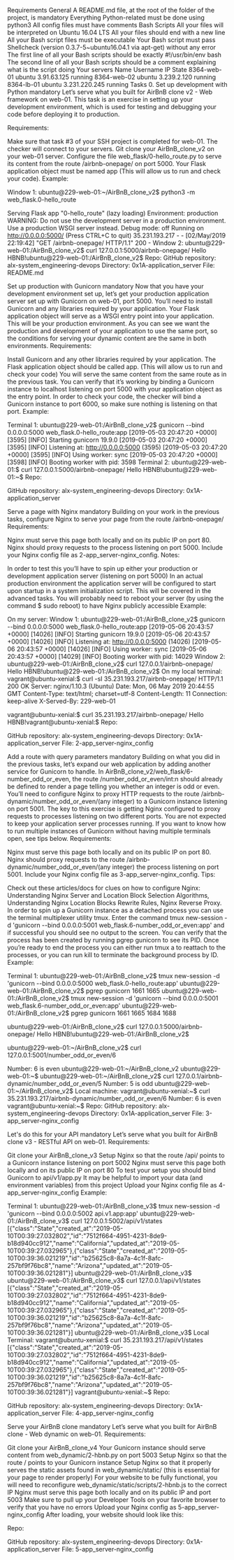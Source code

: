 Requirements General A README.md file, at the root of the folder of the project, is mandatory Everything Python-related must be done using python3 All config files must have comments Bash Scripts All your files will be interpreted on Ubuntu 16.04 LTS All your files should end with a new line All your Bash script files must be executable Your Bash script must pass Shellcheck (version 0.3.7-5~ubuntu16.04.1 via apt-get) without any error The first line of all your Bash scripts should be exactly #!/usr/bin/env bash The second line of all your Bash scripts should be a comment explaining what is the script doing Your servers Name Username IP State 8364-web-01 ubuntu 3.91.63.125 running 8364-web-02 ubuntu 3.239.2.120 running 8364-lb-01 ubuntu 3.231.220.245 running Tasks 0. Set up development with Python mandatory Let’s serve what you built for AirBnB clone v2 - Web framework on web-01. This task is an exercise in setting up your development environment, which is used for testing and debugging your code before deploying it to production.

Requirements:

Make sure that task #3 of your SSH project is completed for web-01. The checker will connect to your servers. Git clone your AirBnB_clone_v2 on your web-01 server. Configure the file web_flask/0-hello_route.py to serve its content from the route /airbnb-onepage/ on port 5000. Your Flask application object must be named app (This will allow us to run and check your code). Example:

Window 1: ubuntu@229-web-01:~/AirBnB_clone_v2$ python3 -m web_flask.0-hello_route

Serving Flask app "0-hello_route" (lazy loading)
Environment: production WARNING: Do not use the development server in a production environment. Use a production WSGI server instead.
Debug mode: off
Running on http://0.0.0.0:5000/ (Press CTRL+C to quit) 35.231.193.217 - - [02/May/2019 22:19:42] "GET /airbnb-onepage/ HTTP/1.1" 200 - Window 2: ubuntu@229-web-01:/AirBnB_clone_v2$ curl 127.0.0.1:5000/airbnb-onepage/ Hello HBNB!ubuntu@229-web-01:/AirBnB_clone_v2$ Repo:
GitHub repository: alx-system_engineering-devops Directory: 0x1A-application_server File: README.md

Set up production with Gunicorn mandatory Now that you have your development environment set up, let’s get your production application server set up with Gunicorn on web-01, port 5000. You’ll need to install Gunicorn and any libraries required by your application. Your Flask application object will serve as a WSGI entry point into your application. This will be your production environment. As you can see we want the production and development of your application to use the same port, so the conditions for serving your dynamic content are the same in both environments.
Requirements:

Install Gunicorn and any other libraries required by your application. The Flask application object should be called app. (This will allow us to run and check your code) You will serve the same content from the same route as in the previous task. You can verify that it’s working by binding a Gunicorn instance to localhost listening on port 5000 with your application object as the entry point. In order to check your code, the checker will bind a Gunicorn instance to port 6000, so make sure nothing is listening on that port. Example:

Terminal 1: ubuntu@229-web-01:/AirBnB_clone_v2$ gunicorn --bind 0.0.0.0:5000 web_flask.0-hello_route:app [2019-05-03 20:47:20 +0000] [3595] [INFO] Starting gunicorn 19.9.0 [2019-05-03 20:47:20 +0000] [3595] [INFO] Listening at: http://0.0.0.0:5000 (3595) [2019-05-03 20:47:20 +0000] [3595] [INFO] Using worker: sync [2019-05-03 20:47:20 +0000] [3598] [INFO] Booting worker with pid: 3598 Terminal 2: ubuntu@229-web-01:$ curl 127.0.0.1:5000/airbnb-onepage/ Hello HBNB!ubuntu@229-web-01:~$ Repo:

GitHub repository: alx-system_engineering-devops Directory: 0x1A-application_server

Serve a page with Nginx mandatory Building on your work in the previous tasks, configure Nginx to serve your page from the route /airbnb-onepage/
Requirements:

Nginx must serve this page both locally and on its public IP on port 80. Nginx should proxy requests to the process listening on port 5000. Include your Nginx config file as 2-app_server-nginx_config. Notes:

In order to test this you’ll have to spin up either your production or development application server (listening on port 5000) In an actual production environment the application server will be configured to start upon startup in a system initialization script. This will be covered in the advanced tasks. You will probably need to reboot your server (by using the command $ sudo reboot) to have Nginx publicly accessible Example:

On my server: Window 1: ubuntu@229-web-01:/AirBnB_clone_v2$ gunicorn --bind 0.0.0.0:5000 web_flask.0-hello_route:app [2019-05-06 20:43:57 +0000] [14026] [INFO] Starting gunicorn 19.9.0 [2019-05-06 20:43:57 +0000] [14026] [INFO] Listening at: http://0.0.0.0:5000 (14026) [2019-05-06 20:43:57 +0000] [14026] [INFO] Using worker: sync [2019-05-06 20:43:57 +0000] [14029] [INFO] Booting worker with pid: 14029 Window 2: ubuntu@229-web-01:/AirBnB_clone_v2$ curl 127.0.0.1/airbnb-onepage/ Hello HBNB!ubuntu@229-web-01:/AirBnB_clone_v2$ On my local terminal: vagrant@ubuntu-xenial:$ curl -sI 35.231.193.217/airbnb-onepage/ HTTP/1.1 200 OK Server: nginx/1.10.3 (Ubuntu) Date: Mon, 06 May 2019 20:44:55 GMT Content-Type: text/html; charset=utf-8 Content-Length: 11 Connection: keep-alive X-Served-By: 229-web-01

vagrant@ubuntu-xenial:$ curl 35.231.193.217/airbnb-onepage/ Hello HBNB!vagrant@ubuntu-xenial:$ Repo:

GitHub repository: alx-system_engineering-devops Directory: 0x1A-application_server File: 2-app_server-nginx_config

Add a route with query parameters mandatory Building on what you did in the previous tasks, let’s expand our web application by adding another service for Gunicorn to handle. In AirBnB_clone_v2/web_flask/6-number_odd_or_even, the route /number_odd_or_even/int:n should already be defined to render a page telling you whether an integer is odd or even. You’ll need to configure Nginx to proxy HTTP requests to the route /airbnb-dynamic/number_odd_or_even/(any integer) to a Gunicorn instance listening on port 5001. The key to this exercise is getting Nginx configured to proxy requests to processes listening on two different ports. You are not expected to keep your application server processes running. If you want to know how to run multiple instances of Gunicorn without having multiple terminals open, see tips below.
Requirements:

Nginx must serve this page both locally and on its public IP on port 80. Nginx should proxy requests to the route /airbnb-dynamic/number_odd_or_even/(any integer) the process listening on port 5001. Include your Nginx config file as 3-app_server-nginx_config. Tips:

Check out these articles/docs for clues on how to configure Nginx: Understanding Nginx Server and Location Block Selection Algorithms, Understanding Nginx Location Blocks Rewrite Rules, Nginx Reverse Proxy. In order to spin up a Gunicorn instance as a detached process you can use the terminal multiplexer utility tmux. Enter the command tmux new-session -d 'gunicorn --bind 0.0.0.0:5001 web_flask.6-number_odd_or_even:app' and if successful you should see no output to the screen. You can verify that the process has been created by running pgrep gunicorn to see its PID. Once you’re ready to end the process you can either run tmux a to reattach to the processes, or you can run kill to terminate the background process by ID. Example:

Terminal 1: ubuntu@229-web-01:/AirBnB_clone_v2$ tmux new-session -d 'gunicorn --bind 0.0.0.0:5000 web_flask.0-hello_route:app' ubuntu@229-web-01:/AirBnB_clone_v2$ pgrep gunicorn 1661 1665 ubuntu@229-web-01:/AirBnB_clone_v2$ tmux new-session -d 'gunicorn --bind 0.0.0.0:5001 web_flask.6-number_odd_or_even:app' ubuntu@229-web-01:/AirBnB_clone_v2$ pgrep gunicorn 1661 1665 1684 1688

ubuntu@229-web-01:/AirBnB_clone_v2$ curl 127.0.0.1:5000/airbnb-onepage/ Hello HBNB!ubuntu@229-web-01:/AirBnB_clone_v2$

ubuntu@229-web-01:~/AirBnB_clone_v2$ curl 127.0.0.1:5001/number_odd_or_even/6

<TITLE>HBNB</TITLE>
Number: 6 is even
ubuntu@229-web-01:~/AirBnB_clone_v2 ubuntu@229-web-01:~$ ubuntu@229-web-01:~/AirBnB_clone_v2$ curl 127.0.0.1/airbnb-dynamic/number_odd_or_even/5 <TITLE>HBNB</TITLE>
Number: 5 is odd
ubuntu@229-web-01:~/AirBnB_clone_v2$ Local machine: vagrant@ubuntu-xenial:~$ curl 35.231.193.217/airbnb-dynamic/number_odd_or_even/6 <TITLE>HBNB</TITLE>
Number: 6 is even
vagrant@ubuntu-xenial:~$ Repo:
GitHub repository: alx-system_engineering-devops Directory: 0x1A-application_server File: 3-app_server-nginx_config

Let's do this for your API mandatory Let’s serve what you built for AirBnB clone v3 - RESTful API on web-01.
Requirements:

Git clone your AirBnB_clone_v3 Setup Nginx so that the route /api/ points to a Gunicorn instance listening on port 5002 Nginx must serve this page both locally and on its public IP on port 80 To test your setup you should bind Gunicorn to api/v1/app.py It may be helpful to import your data (and environment variables) from this project Upload your Nginx config file as 4-app_server-nginx_config Example:

Terminal 1: ubuntu@229-web-01:/AirBnB_clone_v3$ tmux new-session -d 'gunicorn --bind 0.0.0.0:5002 api.v1.app:app' ubuntu@229-web-01:/AirBnB_clone_v3$ curl 127.0.0.1:5002/api/v1/states [{"class":"State","created_at":"2019-05-10T00:39:27.032802","id":"7512f664-4951-4231-8de9-b18d940cc912","name":"California","updated_at":"2019-05-10T00:39:27.032965"},{"class":"State","created_at":"2019-05-10T00:39:36.021219","id":"b25625c8-8a7a-4c1f-8afc-257bf9f76bc8","name":"Arizona","updated_at":"2019-05-10T00:39:36.021281"}] ubuntu@229-web-01:/AirBnB_clone_v3$ ubuntu@229-web-01:/AirBnB_clone_v3$ curl 127.0.0.1/api/v1/states [{"class":"State","created_at":"2019-05-10T00:39:27.032802","id":"7512f664-4951-4231-8de9-b18d940cc912","name":"California","updated_at":"2019-05-10T00:39:27.032965"},{"class":"State","created_at":"2019-05-10T00:39:36.021219","id":"b25625c8-8a7a-4c1f-8afc-257bf9f76bc8","name":"Arizona","updated_at":"2019-05-10T00:39:36.021281"}] ubuntu@229-web-01:/AirBnB_clone_v3$ Local Terminal: vagrant@ubuntu-xenial:$ curl 35.231.193.217/api/v1/states [{"class":"State","created_at":"2019-05-10T00:39:27.032802","id":"7512f664-4951-4231-8de9-b18d940cc912","name":"California","updated_at":"2019-05-10T00:39:27.032965"},{"class":"State","created_at":"2019-05-10T00:39:36.021219","id":"b25625c8-8a7a-4c1f-8afc-257bf9f76bc8","name":"Arizona","updated_at":"2019-05-10T00:39:36.021281"}] vagrant@ubuntu-xenial:~$ Repo:

GitHub repository: alx-system_engineering-devops Directory: 0x1A-application_server File: 4-app_server-nginx_config

Serve your AirBnB clone mandatory Let’s serve what you built for AirBnB clone - Web dynamic on web-01.
Requirements:

Git clone your AirBnB_clone_v4 Your Gunicorn instance should serve content from web_dynamic/2-hbnb.py on port 5003 Setup Nginx so that the route / points to your Gunicorn instance Setup Nginx so that it properly serves the static assets found in web_dynamic/static/ (this is essential for your page to render properly) For your website to be fully functional, you will need to reconfigure web_dynamic/static/scripts/2-hbnb.js to the correct IP Nginx must serve this page both locally and on its public IP and port 5003 Make sure to pull up your Developer Tools on your favorite browser to verify that you have no errors Upload your Nginx config as 5-app_server-nginx_config After loading, your website should look like this:

Repo:

GitHub repository: alx-system_engineering-devops Directory: 0x1A-application_server File: 5-app_server-nginx_config
